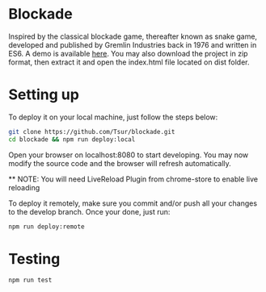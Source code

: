 # Blockade

Inspired by the classical blockade game, thereafter known as snake game, developed and published by Gremlin Industries back in 1976 and written in ES6. A demo is available [here](https://obscure-savannah-1559.herokuapp.com/). You may also download the project in zip format, then extract it and open the index.html file located on dist folder.

# Setting up

To deploy it on your local machine, just follow the steps below:

```bash
git clone https://github.com/Tsur/blockade.git 
cd blockade && npm run deploy:local
```
Open your browser on localhost:8080 to start developing. You may now modify the source code and the browser will refresh automatically.

** NOTE: You will need LiveReload Plugin from chrome-store to enable live reloading

To deploy it remotely, make sure you commit and/or push all your changes to the develop branch. Once your done, just run:

```bash
npm run deploy:remote
```

# Testing

```bash
npm run test
```
